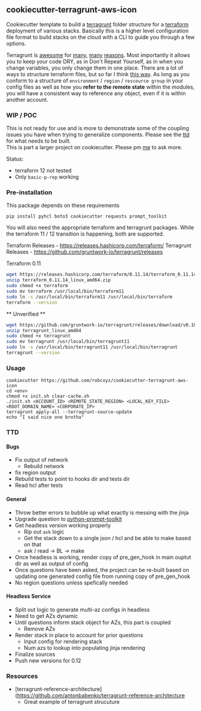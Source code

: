
## cookiecutter-terragrunt-aws-icon

Cookiecutter template to build a [terragrunt](https://github.com/gruntwork-io/terragrunt) 
folder structure for a [terraform](https://www.terraform.io/) deployment of various stacks. 
Basically this is a higher level configuration file format to build stacks on the cloud 
with a CLI to guide you through a few options.

Terragrunt is [awesome](https://blog.gruntwork.io/a-comprehensive-guide-to-terraform-b3d32832baca)
 for [many](https://medium.com/@anton.babenko/atlantis-terragrunt-689b1aa2bf89), 
 [many](https://blog.gruntwork.io/) [reasons](). Most importantly it allows you to keep your code DRY, 
 as in Don't Repeat Yourself, as in when you change variables, you only change them in one place. 
 There are a lot of ways to structure terraform files, but so far I think 
 [this way](https://github.com/antonbabenko/terragrunt-reference-architecture). 
 As long as you conform to a structure of `environment` / `region` / `rescource group` in your 
 config files as well as how you **refer to the remote state** within the modules, you will have
 a consistent way to reference any object, even if it is within another account. 

### WIP / POC

This is not ready for use and is more to demonstrate some of the coupling issues you have when 
trying to generalize components. Please see the [ttd](#ttd) for what needs to be built.  
This is part a larger project on cookiecutter. Please pm [me](https://github.com/robcxyz) to ask more. 

Status:
- terraform 12 not tested 
- Only `basic-p-rep` working 


### Pre-installation 

This package depends on these requirements 
```
pip install pyhcl boto3 cookiecutter requests prompt_toolkit
```

You will also need the appropriate terraform and terragrunt packages. 
While the terraform 11 / 12 transition is happening, both are supported. 

Terraform Releases - https://releases.hashicorp.com/terraform/
Terragrunt Releases - https://github.com/gruntwork-io/terragrunt/releases


Terraform 0.11
```bash
wget https://releases.hashicorp.com/terraform/0.11.14/terraform_0.11.14_linux_amd64.zip
unzip terraform_0.11.14_linux_amd64.zip
sudo chmod +x terraform 
sudo mv terraform /usr/local/bin/terraform11
sudo ln -s /usr/local/bin/terraform11 /usr/local/bin/terraform
terraform --version 
```
** Unverified ** 
```bash 
wget https://github.com/gruntwork-io/terragrunt/releases/download/v0.18.6/terragrunt_linux_amd64
unzip terragrunt_linux_amd64
sudo chmod +x terragrunt
sudo mv terragrunt /usr/local/bin/terragrunt11
sudo ln -s /usr/local/bin/terragrunt11 /usr/local/bin/terragrunt
terragrunt --version 
```

### Usage 

```
cookiecutter https://github.com/robcxyz/cookiecutter-terragrunt-aws-icon
cd <env>
chmod +x init.sh clear-cache.sh 
./init.sh <ACCOUNT_ID> <REMOTE_STATE_REGION> <LOCAL_KEY_FILE> <ROOT_DOMAIN_NAME> <CORPORATE_IP>
terragrunt apply-all --terragrunt-source-update
echo "I said nice one brotha"
```

### TTD 

#### Bugs 
- Fix output of network 
    - Rebuild network 
- fix region output 
- Rebuild tests to point to hooks dir and tests dir 
- Read hcl after tests 

#### General 
- Throw better errors to bubble up what exactly is messing with the jinja 
- Upgrade question to [python-prompt-toolkit](https://github.com/prompt-toolkit/python-prompt-toolkit)
- Get headless version working properly 
    - Rip out `ask` logic 
    - Get the stack down to a single json / hcl and be able to make based on that 
    - ask / read -> BL -> make 
- Once headless is working, render copy of pre_gen_hook in main ouptut dir as well as output of config 
- Once questions have been asked, the project can be re-built based on updating one 
generated config file from running copy of pre_gen_hook
- No region questions unless spefically needed 

#### Headless Service 

- Split out logic to generate multi-az configs in headless 
- Need to get AZs dynamic
- Until questions inform stack object for AZs, this part is coupled 
    - Remove AZs
- Render stack in place to account for prior questions 
    - Input config for rendering stack 
    - Num azs to lookup into populating jinja rendering
- Finalize sources 
- Push new versions for 0.12

### Resources 

- [terragrunt-reference-architecture](https://github.com/antonbabenko/terragrunt-reference-architecture
    - Great example of terragrunt strucuture 
